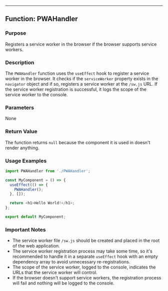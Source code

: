 ---
## Function: PWAHandler

### Purpose
Registers a service worker in the browser if the browser supports service workers.

### Description
The `PWAHandler` function uses the `useEffect` hook to register a service worker in the browser. It checks if the `serviceWorker` property exists in the `navigator` object and if so, registers a service worker at the `/sw.js` URL. If the service worker registration is successful, it logs the scope of the service worker to the console.

### Parameters
None

### Return Value
The function returns `null` because the component it is used in doesn't render anything.

### Usage Examples
```typescript
import PWAHandler from './PWAHandler';

const MyComponent = () => {
  useEffect(() => {
    PWAHandler();
  }, []);

  return <h1>Hello World!</h1>;
};

export default MyComponent;
```

### Important Notes
- The service worker file `/sw.js` should be created and placed in the root of the web application.
- The service worker registration process may take some time, so it's recommended to handle it in a separate `useEffect` hook with an empty dependency array to avoid unnecessary re-registrations.
- The scope of the service worker, logged to the console, indicates the URLs that the service worker will control.
- If the browser doesn't support service workers, the registration process will fail and nothing will be logged to the console.
